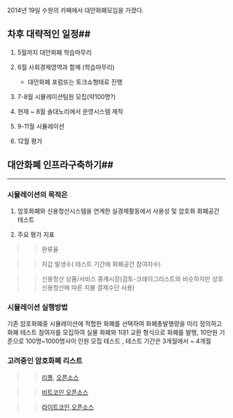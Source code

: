 2014년 19일 수원의 카페에서 대안화폐모임을 가졌다.

## 차후 대략적인 일정##

1. 5월까지 대안화폐 학습마무리

2. 6월 사회경제영역과 함께 (학습마무리)
   - 대안화폐 포럼또는 토크쇼형태로 진행

3. 7-8월 시뮬레이션팀원 모집(약100명?)

4. 현재 ~ 8월 솔대노리에서 운영시스템 제작

5. 9-11월 시뮬레이션

6. 12월 평가


## 대안화폐 인프라구축하기##
-----------------------

### 시뮬레이션의 목적은 

1. 암호화폐와 신용청산시스템을 연계한 실경제활동에서 사용성 및 암호화 화폐공간 테스트

2. 주요 평가 지표

>> 환류율

>> 지갑 발생수( 테스트 기간에 화폐공간 참여자수)

>> 신용청산 상품/서비스 중계시장(검토-크레이그리스트와 비슷하지만 상호 신용청산에 따른 지불 결제수단 사용)

### 시뮬레이션 실행방법

기존 암호화폐중 시뮬레이션에 적합한 화폐를 선택하여 화폐총발행량을 미리 정의하고 
화폐 테스트 참여자를 모집하여 실물 화폐와 1대1 교환 형식으로 화폐를 발행,
10만원 기준으로 100명~1000명사이 인원 모집 테스트 , 테스트 기간은 3개월에서 ~ 4개월


### 고려중인 암호화폐 리스트

>> [리플](http://www.ripple.com), [오픈소스](https://github.com/ripple)

>> [비트코인](http://www.bitcoin.org),[오픈소스](https://github.com/bitcoin)

>> [라이트코인](http://www.litecoin.org),[오픈소스](https://github.com/bitcoin)
    
